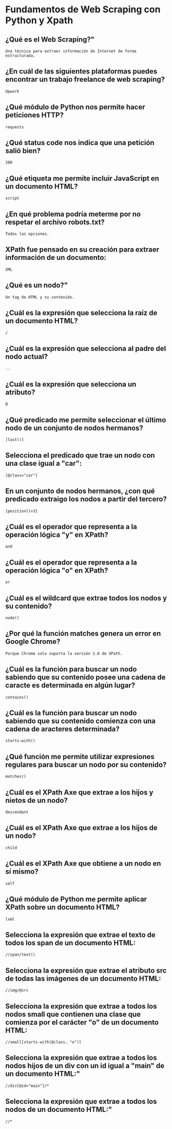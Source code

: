 # Fundamentos de Web Scraping con Python y Xpath

## ¿Qué es el Web Scraping?"
    Una técnica para extraer información de Internet de forma estructurada.
## ¿En cuál de las siguientes plataformas puedes encontrar un trabajo freelance de web scraping?
    Upwork
## ¿Qué módulo de Python nos permite hacer peticiones HTTP?
    requests
## ¿Qué status code nos indica que una petición salió bien?
    200
## ¿Qué etiqueta me permite incluir JavaScript en un documento HTML?
    script
## ¿En qué problema podría meterme por no respetar el archivo robots.txt?
    Todas las opciones.
## XPath fue pensado en su creación para extraer información de un documento:
    XML
## ¿Qué es un nodo?"
    Un tag de HTML y su contenido.
## ¿Cuál es la expresión que selecciona la raíz de un documento HTML?
    /
## ¿Cuál es la expresión que selecciona al padre del nodo actual?
    ..
## ¿Cuál es la expresión que selecciona un atributo?
    @
## ¿Qué predicado me permite seleccionar el último nodo de un conjunto de nodos hermanos?
    [last()]
## Selecciona el predicado que trae un nodo con una clase igual a \"car\":
    [@class="car"]
## En un conjunto de nodos hermanos, ¿con qué predicado extraigo los nodos a partir del tercero?
    [position()>3]
## ¿Cuál es el operador que representa a la operación lógica \"y\" en XPath?
    and
## ¿Cuál es el operador que representa a la operación lógica \"o\" en XPath?
    or
## ¿Cuál es el wildcard que extrae todos los nodos y su contenido?
    node()
## ¿Por qué la función matches genera un error en Google Chrome?
    Porque Chrome solo soporta la versión 1.0 de XPath.
## ¿Cuál es la función para buscar un nodo sabiendo que su contenido posee una cadena de caracte es determinada en algún lugar?
    contains()
## ¿Cuál es la función para buscar un nodo sabiendo que su contenido comienza con una cadena de aracteres determinada?
    starts-with()
## ¿Qué función me permite utilizar expresiones regulares para buscar un nodo por su contenido? 
    matches()
## ¿Cuál es el XPath Axe que extrae a los hijos y nietos de un nodo?
    descendant
## ¿Cuál es el XPath Axe que extrae a los hijos de un nodo?
    child
## ¿Cuál es el XPath Axe que obtiene a un nodo en sí mismo?
    self
## ¿Qué módulo de Python me permite aplicar XPath sobre un documento HTML?
    lxml
## Selecciona la expresión que extrae el texto de todos los span de un documento HTML:
    //span/text()
## Selecciona la expresión que extrae el atributo src de todas las imágenes de un documento HTML:
    //img/@src
## Selecciona la expresión que extrae a todos los nodos small que contienen una clase que comienza por el carácter \"o\" de un documento HTML:
    //small[starts-with(@class, "o")]
## Selecciona la expresión que extrae a todos los nodos hijos de un div con un id igual a \"main\" de un documento HTML:"
    //div[@id="main"]/*
## Selecciona la expresión que extrae a todos los nodos de un documento HTML:"
    //*